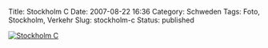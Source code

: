 Title: Stockholm C
Date: 2007-08-22 16:36
Category: Schweden
Tags: Foto, Stockholm, Verkehr
Slug: stockholm-c
Status: published

[![Stockholm
C](/pic/tagsthlmc_s.jpg "Stockholm C")](/pic/tagsthlmc_l.jpg)

